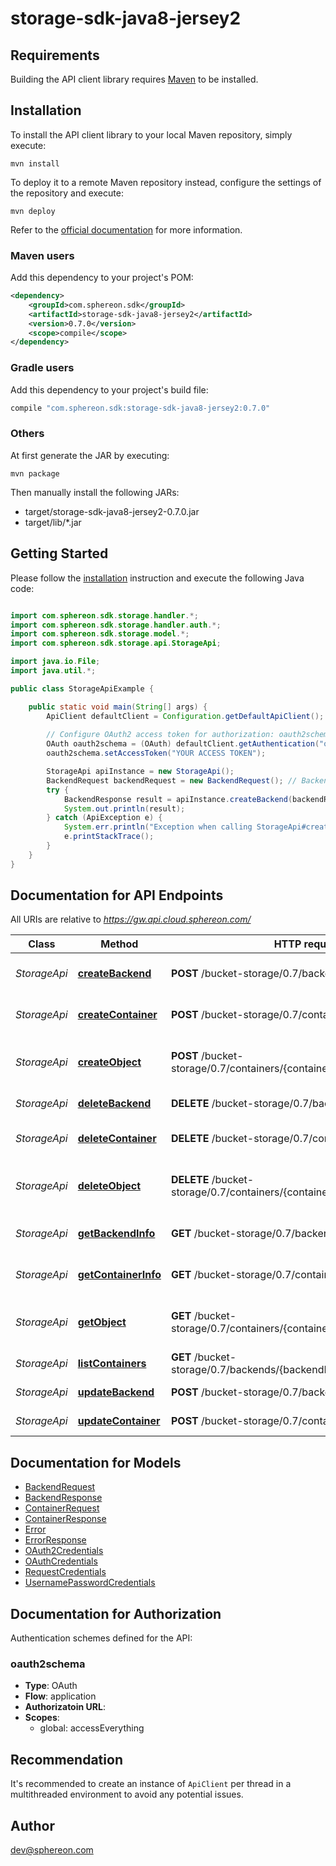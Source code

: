 # storage-sdk-java8-jersey2

## Requirements

Building the API client library requires [Maven](https://maven.apache.org/) to be installed.

## Installation

To install the API client library to your local Maven repository, simply execute:

```shell
mvn install
```

To deploy it to a remote Maven repository instead, configure the settings of the repository and execute:

```shell
mvn deploy
```

Refer to the [official documentation](https://maven.apache.org/plugins/maven-deploy-plugin/usage.html) for more information.

### Maven users

Add this dependency to your project's POM:

```xml
<dependency>
    <groupId>com.sphereon.sdk</groupId>
    <artifactId>storage-sdk-java8-jersey2</artifactId>
    <version>0.7.0</version>
    <scope>compile</scope>
</dependency>
```

### Gradle users

Add this dependency to your project's build file:

```groovy
compile "com.sphereon.sdk:storage-sdk-java8-jersey2:0.7.0"
```

### Others

At first generate the JAR by executing:

    mvn package

Then manually install the following JARs:

* target/storage-sdk-java8-jersey2-0.7.0.jar
* target/lib/*.jar

## Getting Started

Please follow the [installation](#installation) instruction and execute the following Java code:

```java

import com.sphereon.sdk.storage.handler.*;
import com.sphereon.sdk.storage.handler.auth.*;
import com.sphereon.sdk.storage.model.*;
import com.sphereon.sdk.storage.api.StorageApi;

import java.io.File;
import java.util.*;

public class StorageApiExample {

    public static void main(String[] args) {
        ApiClient defaultClient = Configuration.getDefaultApiClient();
        
        // Configure OAuth2 access token for authorization: oauth2schema
        OAuth oauth2schema = (OAuth) defaultClient.getAuthentication("oauth2schema");
        oauth2schema.setAccessToken("YOUR ACCESS TOKEN");

        StorageApi apiInstance = new StorageApi();
        BackendRequest backendRequest = new BackendRequest(); // BackendRequest | backendRequest
        try {
            BackendResponse result = apiInstance.createBackend(backendRequest);
            System.out.println(result);
        } catch (ApiException e) {
            System.err.println("Exception when calling StorageApi#createBackend");
            e.printStackTrace();
        }
    }
}

```

## Documentation for API Endpoints

All URIs are relative to *https://gw.api.cloud.sphereon.com/*

Class | Method | HTTP request | Description
------------ | ------------- | ------------- | -------------
*StorageApi* | [**createBackend**](docs/StorageApi.md#createBackend) | **POST** /bucket-storage/0.7/backends | Create a new backend
*StorageApi* | [**createContainer**](docs/StorageApi.md#createContainer) | **POST** /bucket-storage/0.7/containers | Create a new container
*StorageApi* | [**createObject**](docs/StorageApi.md#createObject) | **POST** /bucket-storage/0.7/containers/{containerId}/objects/{objectPath} | Create a new object within a container
*StorageApi* | [**deleteBackend**](docs/StorageApi.md#deleteBackend) | **DELETE** /bucket-storage/0.7/backends/{backendId} | Delete a backend
*StorageApi* | [**deleteContainer**](docs/StorageApi.md#deleteContainer) | **DELETE** /bucket-storage/0.7/containers/{containerId} | Delete an existing container
*StorageApi* | [**deleteObject**](docs/StorageApi.md#deleteObject) | **DELETE** /bucket-storage/0.7/containers/{containerId}/objects/{objectPath} | Delete an existing object from a container.
*StorageApi* | [**getBackendInfo**](docs/StorageApi.md#getBackendInfo) | **GET** /bucket-storage/0.7/backends/{backendId} | Get backend information
*StorageApi* | [**getContainerInfo**](docs/StorageApi.md#getContainerInfo) | **GET** /bucket-storage/0.7/containers/{containerId} | Get container information
*StorageApi* | [**getObject**](docs/StorageApi.md#getObject) | **GET** /bucket-storage/0.7/containers/{containerId}/objects/{objectPath} | Get an existing object from a container
*StorageApi* | [**listContainers**](docs/StorageApi.md#listContainers) | **GET** /bucket-storage/0.7/backends/{backendId}/containers | List containers
*StorageApi* | [**updateBackend**](docs/StorageApi.md#updateBackend) | **POST** /bucket-storage/0.7/backends/{backendId} | Update a backend
*StorageApi* | [**updateContainer**](docs/StorageApi.md#updateContainer) | **POST** /bucket-storage/0.7/containers/{containerId} | Update a container


## Documentation for Models

 - [BackendRequest](docs/BackendRequest.md)
 - [BackendResponse](docs/BackendResponse.md)
 - [ContainerRequest](docs/ContainerRequest.md)
 - [ContainerResponse](docs/ContainerResponse.md)
 - [Error](docs/Error.md)
 - [ErrorResponse](docs/ErrorResponse.md)
 - [OAuth2Credentials](docs/OAuth2Credentials.md)
 - [OAuthCredentials](docs/OAuthCredentials.md)
 - [RequestCredentials](docs/RequestCredentials.md)
 - [UsernamePasswordCredentials](docs/UsernamePasswordCredentials.md)


## Documentation for Authorization

Authentication schemes defined for the API:
### oauth2schema

- **Type**: OAuth
- **Flow**: application
- **Authorizatoin URL**: 
- **Scopes**: 
  - global: accessEverything


## Recommendation

It's recommended to create an instance of `ApiClient` per thread in a multithreaded environment to avoid any potential issues.

## Author

dev@sphereon.com

